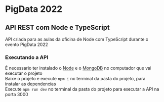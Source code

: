 # PigData 2022

## API REST com Node e TypeScript

API criada para as aulas da oficina de Node com TypeScript durante o evento PigData 2022  

### Executando a API

É necessario ter instalado o [Node](https://nodejs.org/en/) e o [MongoDB](https://www.mongodb.com/try/download/community) no computador que vai executar o projeto  
Baixe o projeto e execute `npm i` no terminal da pasta do projeto, para instalar as dependencias  
Execute `npm run dev` no terminal da pasta do projeto para executar a API na porta 3000  
